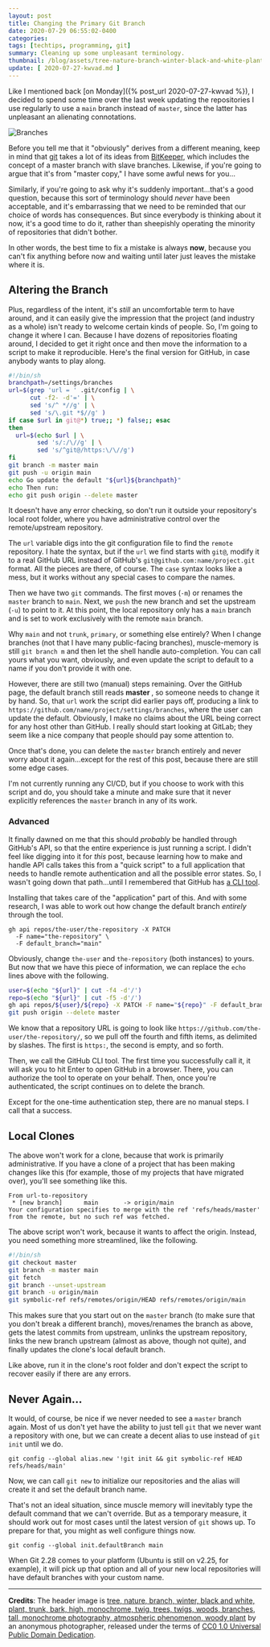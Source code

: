 ```yaml
---
layout: post
title: Changing the Primary Git Branch
date: 2020-07-29 06:55:02-0400
categories:
tags: [techtips, programming, git]
summary: Cleaning up some unpleasant terminology.
thumbnail: /blog/assets/tree-nature-branch-winter-black-and-white-plant-997803-pxhere.com-1.png
update: [ 2020-07-27-kwvad.md ]
---
```


Like I mentioned back [on Monday]({% post_url 2020-07-27-kwvad %}), I decided to spend some time over the last week updating the repositories I use regularly to use a `main` branch instead of `master`, since the latter has unpleasant an alienating connotations.

![Branches](/blog/assets/tree-nature-branch-winter-black-and-white-plant-997803-pxhere.com-1.png "Branches")

Before you tell me that it "obviously" derives from a different meaning, keep in mind that [git](https://git-scm.com/) takes a lot of its ideas from [BitKeeper](https://en.wikipedia.org/wiki/BitKeeper), which includes the concept of a master branch with slave branches.  Likewise, if you're going to argue that it's from "master copy," I have some awful news for you...

Similarly, if you're going to ask why it's suddenly important...that's a good question, because this sort of terminology should *never* have been acceptable, and it's embarrassing that we need to be reminded that our choice of words has consequences.  But since everybody is thinking about it now, it's a good time to do it, rather than sheepishly operating the minority of repositories that didn't bother.

In other words, the best time to fix a mistake is always **now**, because you can't fix anything before now and waiting until later just leaves the mistake where it is.

## Altering the Branch

Plus, regardless of the intent, it's *still* an uncomfortable term to have around, and it can easily give the impression that the project (and industry as a whole) isn't ready to welcome certain kinds of people.  So, I'm going to change it where I can.  Because I have dozens of repositories floating around, I decided to get it right once and then move the information to a script to make it reproducible.  Here's the final version for GitHub, in case anybody wants to play along.

```sh
#!/bin/sh
branchpath=/settings/branches
url=$(grep 'url = ' .git/config | \
      cut -f2- -d'=' | \
      sed 's/^ *//g' | \
      sed 's/\.git *$//g' )
if case $url in git@*) true;; *) false;; esac
then
  url=$(echo $url | \
        sed 's/:/\//g' | \
        sed 's/^git@/https:\/\//g')
fi
git branch -m master main
git push -u origin main
echo Go update the default "${url}${branchpath}"
echo Then run:
echo git push origin --delete master
```

It doesn't have any error checking, so don't run it outside your repository's local root folder, where you have administrative control over the remote/upstream repository.

The `url` variable digs into the git configuration file to find the `remote` repository.  I hate the syntax, but if the `url` we find starts with `git@`, modify it to a real GitHub URL instead of GitHub's `git@github.com:name/project.git` format.  All the pieces are there, of course.  The `case` syntax looks like a mess, but it works without any special cases to compare the names.

Then we have two `git` commands.  The first moves (`-m`) or renames the `master` branch to `main`.  Next, we `push` the new branch and set the upstream (`-u`) to point to it.  At this point, the local repository only has a `main` branch and is set to work exclusively with the remote `main` branch.

Why `main` and not `trunk`, `primary`, or something else entirely?  When I change branches (not that I have many public-facing branches), muscle-memory is still `git branch m` and then let the shell handle auto-completion.  You can call yours what you want, obviously, and even update the script to default to a name if you don't provide it with one.

However, there are still two (manual) steps remaining.  Over the GitHub page, the default branch still reads **<i class="fas fa-code-branch"></i> master <i class="fas fa-sort-down"></i>**, so someone needs to change it by hand.  So, that `url` work the script did earlier pays off, producing a link to `https://github.com/name/project/settings/branches`, where the user can update the default.  Obviously, I make no claims about the URL being correct for any host other than GitHub.  I really should start looking at GitLab; they seem like a nice company that people should pay some attention to.

Once that's done, you can delete the `master` branch entirely and never worry about it again...except for the rest of this post, because there are still some edge cases.

I'm not currently running any CI/CD, but if you choose to work with this script and do, you should take a minute and make sure that it never explicitly references the `master` branch in any of its work.

### Advanced

It finally dawned on me that this should *probably* be handled through GitHub's API, so that the entire experience is just running a script.  I didn't feel like digging into it for *this* post, because learning how to make and handle API calls takes this from a "quick script" to a full application that needs to handle remote authentication and all the possible error states.  So, I wasn't going down that path...until I remembered that GitHub has [a CLI tool](https://cli.github.com/).

Installing that takes care of the "application" part of this.  And with some research, I was able to work out how change the default branch *entirely* through the tool.

```console
gh api repos/the-user/the-repository -X PATCH
  -F name="the-repository" \
  -F default_branch="main"
```

Obviously, change `the-user` and `the-repository` (both instances) to yours.  But now that we have this piece of information, we can replace the `echo` lines above with the following.

```sh
user=$(echo "${url}" | cut -f4 -d'/')
repo=$(echo "${url}" | cut -f5 -d'/')
gh api repos/${user}/${repo} -X PATCH -F name="${repo}" -F default_branch="main"
git push origin --delete master
```

We know that a repository URL is going to look like `https://github.com/the-user/the-repository/`, so we pull off the fourth and fifth items, as delimited by slashes.  The first is `https:`, the second is empty, and so forth.

Then, we call the GitHub CLI tool.  The first time you successfully call it, it will ask you to hit <span class="kbd">Enter</span> to open GitHub in a browser.  There, you can authorize the tool to operate on your behalf.  Then, once you're authenticated, the script continues on to delete the branch.

Except for the one-time authentication step, there are no manual steps.  I call that a success.

## Local Clones

The above won't work for a clone, because that work is primarily administrative.  If you have a clone of a project that has been making changes like this (for example, those of my projects that have migrated over), you'll see something like this.

```console
From url-to-repository
 * [new branch]      main       -> origin/main
Your configuration specifies to merge with the ref 'refs/heads/master'
from the remote, but no such ref was fetched.
```

The above script won't work, because it wants to affect the origin.  Instead, you need something more streamlined, like the following.

```sh
#!/bin/sh
git checkout master
git branch -m master main
git fetch
git branch --unset-upstream
git branch -u origin/main
git symbolic-ref refs/remotes/origin/HEAD refs/remotes/origin/main
```

This makes sure that you start out on the `master` branch (to make sure that you don't break a different branch), moves/renames the branch as above, gets the latest commits from upstream, unlinks the upstream repository, links the new branch upstream (almost as above, though not quite), and finally updates the clone's local default branch.

Like above, run it in the clone's root folder and don't expect the script to recover easily if there are any errors.

## Never Again...

It would, of course, be nice if we never needed to see a `master` branch again.  Most of us don't yet have the ability to just tell `git` that we never want a repository with one, but we can create a decent alias to use instead of `git init` until we do.

```console
git config --global alias.new '!git init && git symbolic-ref HEAD refs/heads/main'
```

Now, we can call `git new` to initialize our repositories and the alias will create it and set the default branch name.

That's not an ideal situation, since muscle memory will inevitably type the default command that we can't override.  But as a temporary measure, it should work out for most cases until the latest version of `git` shows up.  To prepare for that, you might as well configure things now.

```console
git config --global init.defaultBranch main
```

When Git 2.28 comes to your platform (Ubuntu is still on v2.25, for example), it will pick up that option and all of your new local repositories will have default branches with your custom name.

* * *

**Credits**:  The header image is [tree, nature, branch, winter, black and white, plant, trunk, bark, high, monochrome, twig, trees, twigs, woods, branches, tall, monochrome photography, atmospheric phenomenon, woody plant](https://pxhere.com/en/photo/997803) by an anonymous photographer, released under the terms of [CC0 1.0 Universal Public Domain Dedication](https://creativecommons.org/publicdomain/zero/1.0/).
